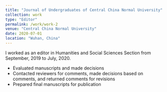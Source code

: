 ```yaml
---
title: "Journal of Undergraduates of Central China Normal University"
collection: work
type: "Editor"
permalink: /work/work-2
venue: "Central China Normal University"
date: 2020-07-01
location: "Wuhan, China"
---
```


I worked as an editor in Humanities and Social Sciences Section from September, 2019 to July, 2020.
- Evaluated manuscripts and made decisions
- Contacted reviewers for comments, made decisions based on comments, and returned comments for revisions
- Prepared final manuscripts for publication



